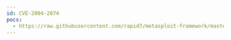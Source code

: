 ```yaml
---
id: CVE-2004-2074
pocs:
  - https://raw.githubusercontent.com/rapid7/metasploit-framework/master/modules/exploits/windows/ftp/dreamftp_format.rb
---
```

